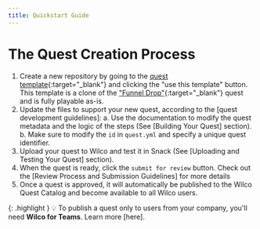 ```yaml
---
title: Quickstart Guide
---
```


# The Quest Creation Process

1. Create a new repository by going to the [quest template](https://github.com/trywilco/quest-template){:target="_blank"} and clicking the "use this template" button. This template is a clone of the ["Funnel Drop"](https://app.wilco.gg/catalog/quest/mobile-responsiveness){:target="_blank"} quest and is fully playable as-is.
2. Update the files to support your new quest, according to the [quest development guidelines]:
    a. Use the documentation to modify the quest metadata and the logic of the steps (See [Building Your Quest] section).
    b. Make sure to modify the `id` in `quest.yml` and specify a unique quest identifier.
3. Upload your quest to Wilco and test it in Snack (See [Uploading and Testing Your Quest] section).
4. When the quest is ready, click the `submit for review` button. Check out the [Review Process and Submission Guidelines] for more details
5. Once a quest is approved, it will automatically be published to the Wilco Quest Catalog and become available to all Wilco users.


{: .highlight }
💡 To publish a quest only to users from your company, you'll need **Wilco for Teams**. Learn more [here].

<!-- [quest development guidelines]: {% link docs/submitting-your-quest-for-review/quest-submission-checklist.md %}
<!-- [Review Process and Submission Guidelines]: {% link docs/submitting-your-quest-for-review/index.md %}
<!-- [Building Your Quest]: {% link docs/building-your-quest/index.md %}
[here]: https://www.trywilco.com/teams/join

